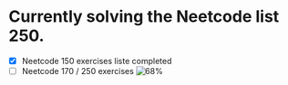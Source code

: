 # Currently solving the Neetcode list 250.

- [x] Neetcode 150 exercises liste completed 
- [ ] Neetcode 170 / 250 exercises ![68%](https://progress-bar.xyz/68)